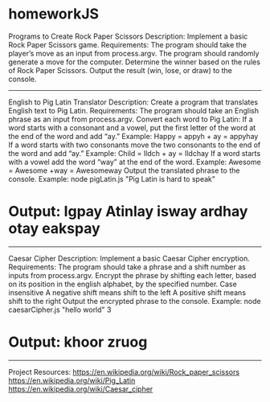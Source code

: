 # homeworkJS
Programs to Create
Rock Paper Scissors
Description: Implement a basic Rock Paper Scissors game.
Requirements:
The program should take the player’s move as an input from process.argv.
The program should randomly generate a move for the computer.
Determine the winner based on the rules of Rock Paper Scissors.
Output the result (win, lose, or draw) to the console.

----------------------------------------------------------------------------------------------------------------------------------

English to Pig Latin Translator
Description: Create a program that translates English text to Pig Latin.
Requirements:
The program should take an English phrase as an input from process.argv.
Convert each word to Pig Latin:
If a word starts with a consonant and a vowel, put the first letter of the word at the end of the word and add “ay.”
Example: Happy = appyh + ay = appyhay
If a word starts with two consonants move the two consonants to the end of the word and add “ay.”
Example: Child = Ildch + ay = Ildchay
If a word starts with a vowel add the word “way” at the end of the word.
Example: Awesome = Awesome +way = Awesomeway
Output the translated phrase to the console.
Example:
node pigLatin.js "Pig Latin is hard to speak"
# Output: Igpay Atinlay isway ardhay otay eakspay

-----------------------------------------------------------------------------------------------------------------------------------

Caesar Cipher
Description: Implement a basic Caesar Cipher encryption.
Requirements:
The program should take a phrase and a shift number as inputs from process.argv.
Encrypt the phrase by shifting each letter, based on its position in the english alphabet, by the specified number.
Case insensitive
A negative shift means shift to the left
A positive shift means shift to the right
Output the encrypted phrase to the console.
Example:
node caesarCipher.js "hello world" 3
# Output: khoor zruog

------------------------------------------------------------------------------------------------------------------------------------

Project Resources:
https://en.wikipedia.org/wiki/Rock_paper_scissors
https://en.wikipedia.org/wiki/Pig_Latin
https://en.wikipedia.org/wiki/Caesar_cipher